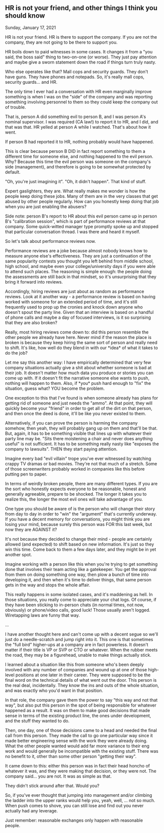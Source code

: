 ## HR is not your friend, and other things I think you should know

Sunday, January 17, 2021

HR is not your friend. HR is there to support the company. If you are
not the company, they are not going to be there to support you.

HR boils down to paid witnesses in some cases. It changes it from a
"you said, the boss said" thing to two-on-one (or worse). They just pay
attention and maybe give a sworn statement down the road if things turn
truly nasty.

Who else operates like that? Mall cops and security guards. They don't
have guns. They have phones and notepads. So, it's really mall cops,
security guards... and HR.

The only time I ever had a conversation with HR even marginally improve
something is when I was on the "side" of the company and was reporting
something involving personnel to them so they could keep the company
out of trouble.

That is, person A did something evil to person B, and I was person A's
nominal supervisor. I was required (CA law!) to report it to HR, and I
did, and that was that. HR yelled at person A while I watched. That's
about how it went.

If person B had reported it to HR, nothing probably would have happened.

This is clear because person B DID in fact report something to them a
different time for someone else, and nothing happened to the evil
person. Why? Because this time the evil person was someone on the
company's side (management), and therefore is going to be somewhat
protected by default.

"Oh, you're just imagining it". "Oh, it didn't happen". That kind of
stuff.

Expert gaslighters, they are. What really makes me wonder is how the
people keep doing these jobs. Many of them are in the very classes that
get abused by other people regularly. How can you honestly keep doing
that job when you are just enabling the abusers?

Side note: person B's report to HR about this evil person came up in
person B's "calibration session", which is part of performance reviews
at that company. Some quick-witted manager type promptly spoke up and
stopped that particular conversation thread. I was there and heard it
myself.

So let's talk about performance reviews now.

Performance reviews are a joke because almost nobody knows how to
measure anyone else's effectiveness. They are just a continuation of
the same popularity contests you thought you left behind from middle
school, high school, and maybe even your college/university days if you
were able to attend such places. The reasoning is simple enough: the
people doing the assessments are still back in that mindset, so it's
unsurprising that they bring it forward into reviews.

Accordingly, hiring reviews are just about as random as performance
reviews. Look at it another way - a performance review is based on
having worked with someone for an extended period of time, and it's
still frequently used to prop up the cronies and knock down anyone who
doesn't spout the party line. Given that an interview is based on a
handful of phone calls and maybe a day of focused interviews, is
it so surprising that they are also broken?

Really, most hiring reviews come down to: did this person resemble the
other people we already have here. Never mind if the reason the place
is broken is because they keep hiring the same sort of person and really
need to shift. It's like, how well do they blend in with our \*idea\* of
what it takes to do the job?

Let me say this another way: I have empirically determined that very few
company situations actually give a shit about whether someone is bad at
their job. It doesn't matter how much data you produce or stories you
can come up with. If it doesn't fit the narrative someone else wants to
push, nothing will happen to them. Also, if \*you\* push hard enough to
"fix" the situation, guess what? YOU become the problem.

One exception to this that I've found is when someone already has
plans for getting rid of someone and just needs the "ammo". At that
point, they will quickly become your "friend" in order to get all of
the dirt on that person, and then once the deed is done, it'll be like
you never existed to them.

Alternatively, if you can prove the person is harming the company
somehow, then yeah, they will probably gang up on them and that'll be
that. But, again, it has to be something visible that lines up with
whatever their party line may be. "Sits there moistening a chair and
never does anything useful" is not sufficient. It has to be something
really nasty like "exposes the company to lawsuits". THEN they start
paying attention.

Imagine every bad "evil villain" trope you've ever witnessed by watching
crappy TV dramas or bad movies. They're not that much of a stretch.
Some of those screenwriters probably worked in companies like this
before putting pen to paper.

In terms of weirdly broken people, there are many different types. If
you are the sort who honestly expects everyone to be reasonable, honest
and generally agreeable, prepare to be shocked. The longer it takes you
to realize this, the longer the most evil ones will take advantage of
you.

One type you should be aware of is the person who will change their
story from day to day in order to "win" the "argument" that's currently
underway. If you have a decent memory for conversations, you might
think you are losing your mind, because surely this person was FOR this
last week, but now they are AGAINST it?

It's not because they decided to change their mind - people are
certainly allowed (and expected) to shift based on new information.
It's just so they win this time. Come back to them a few days later,
and they might be in yet another spot.

Imagine working with a person like this when you're trying to get
something done that involves their team acting like a gatekeeper. You
get the approval from them on doing something one way, then plow a bunch
of time into developing it, and then when it's time to deliver things,
that same person gets in the way and stops the whole affair.

This really happens in some isolated cases, and it's maddening as hell.
In those situations, you really come to appreciate your chat logs. Of
course, if they have been sticking to in-person chats (in normal times,
not now, obviously) or phone/video calls, good luck! Those usually
aren't logged. Wiretapping laws are funny that way.

...

I have another thought here and can't come up with a decent segue so
we'll just do a needle-scratch and jump right into it. This one is that
sometimes the "full bird" higher-ups at a company are in fact powerless.
It doesn't matter if their title is VP or SVP or CTO or whatever. When
the rubber meets the road, they may be a figurehead, unable to make
things actually stick.

I learned about a situation like this from someone who's been deeply
involved with any number of companies and wound up at one of those
high-level positions at one later in their career. They were supposed
to be the final word on the technical details of what went out the door.
This person is the real deal, incidentally. They know the ins and outs
of the whole situation, and was exactly who you'd want in that position.

In that role, the company gave them the power to say "this way and not
that way", but also put this person in the spot of being responsible
for whatever happened as a result. It was on them to make good
decisions that made sense in terms of the existing product line, the
ones under development, and the stuff they wanted to do.

Then, one day, one of those decisions came to a head and needed the
final call from this person. They made the call to go one particular
way since it made better engineering sense with the work they were
already doing. What the other people wanted would add far more variance
to their eng work and would generally be incompatible with the existing
stuff. There was no benefit to it, other than some other person
"getting their way".

It came down to this: either this person was in fact their head honcho
of whatever it was, and they were making that decision, or they were
not. The company said... you are not. It was as simple as that.

They didn't stick around after that. Would you?

So, if you've ever thought that jumping into management and/or climbing
the ladder into the upper ranks would help you, yeah, well, ... not so
much. When push comes to shove, you can still lose and find out you
never actually had any leverage.

Just remember: reasonable exchanges only happen with reasonable people.
